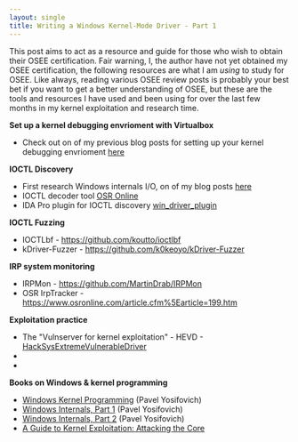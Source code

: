 ```yaml
---
layout: single
title: Writing a Windows Kernel-Mode Driver - Part 1
---
```


This post aims to act as a resource and guide for those who wish to obtain their OSEE certification. Fair warning, I, the author have not yet obtained my OSEE certification, the following resources are what I am *using* to study for OSEE. Like always, reading various OSEE review posts is probably your best bet if you want to get a better understanding of OSEE, but these are the tools and resources I have used and been using for over the last few months in my kernel exploitation and research time.

**Set up a kernel debugging envrioment with Virtualbox**

- Check out on of my previous blog posts for setting up your kernel debugging envrioment [here]()

**IOCTL Discovery**

- First research Windows internals I/O, on of my blog posts [here]()
- IOCTL decoder tool [OSR Online](https://www.osronline.com/article.cfm%5Earticle=229.htm)
- IDA Pro plugin for IOCTL discovery [win_driver_plugin](https://github.com/FSecureLABS/win_driver_plugin)

**IOCTL Fuzzing**

- IOCTLbf - https://github.com/koutto/ioctlbf
- kDriver-Fuzzer - https://github.com/k0keoyo/kDriver-Fuzzer

**IRP system monitoring**

- IRPMon - https://github.com/MartinDrab/IRPMon
- OSR IrpTracker - https://www.osronline.com/article.cfm%5Earticle=199.htm

**Exploitation practice**

- The "Vulnserver for kernel exploitation" - HEVD - [HackSysExtremeVulnerableDriver](https://github.com/hacksysteam/HackSysExtremeVulnerableDriver)
-
-


**Books on Windows & kernel programming**

- [Windows Kernel Programming](https://www.amazon.com/Windows-Kernel-Programming-Pavel-Yosifovich/dp/1977593372/ref=tmm_pap_swatch_0?_encoding=UTF8&qid=1583268012&sr=1-3) (Pavel Yosifovich)
- [Windows Internals, Part 1](https://www.amazon.com/Windows-Internals-Part-architecture-management/dp/0735684189/ref=sr_1_1?keywords=windows+internals&qid=1583268109&s=books&sr=1-1) (Pavel Yosifovich)
- [Windows Internals, Part 2](https://www.amazon.com/Windows-Internals-Part-2-7th/dp/0135462401/ref=sr_1_2?keywords=windows+internals&qid=1583268109&s=books&sr=1-2) (Pavel Yosifovich)
- [A Guide to Kernel Exploitation: Attacking the Core](https://www.amazon.com/Guide-Kernel-Exploitation-Attacking-Core/dp/1597494860/ref=sr_1_1?keywords=kernel+exploitation&qid=1583268183&s=books&sr=1-1)
